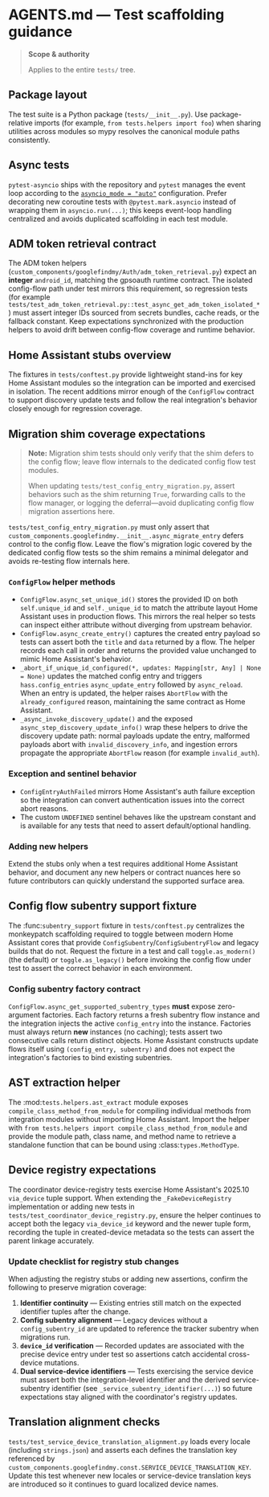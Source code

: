 # AGENTS.md — Test scaffolding guidance

> **Scope & authority**
>
> Applies to the entire `tests/` tree.

## Package layout

The test suite is a Python package (`tests/__init__.py`). Use
package-relative imports (for example, `from tests.helpers import foo`)
when sharing utilities across modules so mypy resolves the canonical
module paths consistently.

## Async tests

`pytest-asyncio` ships with the repository and `pytest` manages the event
loop according to the [`asyncio_mode = "auto"`](../pyproject.toml)
configuration. Prefer decorating new coroutine tests with
`@pytest.mark.asyncio` instead of wrapping them in `asyncio.run(...)`; this
keeps event-loop handling centralized and avoids duplicated scaffolding in
each test module.

## ADM token retrieval contract

The ADM token helpers (`custom_components/googlefindmy/Auth/adm_token_retrieval.py`)
expect an **integer** `android_id`, matching the gpsoauth runtime contract. The
isolated config-flow path under test mirrors this requirement, so regression
tests (for example `tests/test_adm_token_retrieval.py::test_async_get_adm_token_isolated_*`)
must assert integer IDs sourced from secrets bundles, cache reads, or the
fallback constant. Keep expectations synchronized with the production helpers
to avoid drift between config-flow coverage and runtime behavior.

## Home Assistant stubs overview

The fixtures in `tests/conftest.py` provide lightweight stand-ins for key
Home Assistant modules so the integration can be imported and exercised in
isolation. The recent additions mirror enough of the `ConfigFlow` contract to
support discovery update tests and follow the real integration's behavior
closely enough for regression coverage.

## Migration shim coverage expectations

> **Note:** Migration shim tests should only verify that the shim defers to the
> config flow; leave flow internals to the dedicated config flow test modules.
>
> When updating `tests/test_config_entry_migration.py`, assert behaviors such as
> the shim returning `True`, forwarding calls to the flow manager, or logging the
> deferral—avoid duplicating config flow migration assertions here.

`tests/test_config_entry_migration.py` must only assert that
`custom_components.googlefindmy.__init__.async_migrate_entry` defers control to
the config flow. Leave the flow's migration logic covered by the dedicated
config flow tests so the shim remains a minimal delegator and avoids re-testing
flow internals here.

### `ConfigFlow` helper methods

* `ConfigFlow.async_set_unique_id()` stores the provided ID on both
  `self.unique_id` and `self._unique_id` to match the attribute layout Home
  Assistant uses in production flows. This mirrors the real helper so tests can
  inspect either attribute without diverging from upstream behavior.
* `ConfigFlow.async_create_entry()` captures the created entry payload so tests
  can assert both the `title` and `data` returned by a flow. The helper records
  each call in order and returns the provided value unchanged to mimic Home
  Assistant's behavior.
* `_abort_if_unique_id_configured(*, updates: Mapping[str, Any] | None = None)`
  updates the matched config entry and triggers `hass.config_entries`
  `async_update_entry` followed by `async_reload`. When an entry is updated, the
  helper raises `AbortFlow` with the `already_configured` reason, maintaining the
  same contract as Home Assistant.
* `_async_invoke_discovery_update()` and the exposed
  `async_step_discovery_update_info()` wrap these helpers to drive the discovery
  update path: normal payloads update the entry, malformed payloads abort with
  `invalid_discovery_info`, and ingestion errors propagate the appropriate
  `AbortFlow` reason (for example `invalid_auth`).

### Exception and sentinel behavior

* `ConfigEntryAuthFailed` mirrors Home Assistant's auth failure exception so the
  integration can convert authentication issues into the correct abort reasons.
* The custom `UNDEFINED` sentinel behaves like the upstream constant and is
  available for any tests that need to assert default/optional handling.

### Adding new helpers

Extend the stubs only when a test requires additional Home Assistant behavior,
and document any new helpers or contract nuances here so future contributors can
quickly understand the supported surface area.

## Config flow subentry support fixture

The :func:`subentry_support` fixture in ``tests/conftest.py`` centralizes the
monkeypatch scaffolding required to toggle between modern Home Assistant cores
that provide ``ConfigSubentry``/``ConfigSubentryFlow`` and legacy builds that do
not. Request the fixture in a test and call ``toggle.as_modern()`` (the default)
or ``toggle.as_legacy()`` before invoking the config flow under test to assert
the correct behavior in each environment.

### Config subentry factory contract

``ConfigFlow.async_get_supported_subentry_types`` **must** expose zero-argument
factories. Each factory returns a fresh subentry flow instance and the
integration injects the active ``config_entry`` into the instance. Factories
must always return **new** instances (no caching); tests assert two consecutive
calls return distinct objects. Home Assistant constructs update flows itself
using ``(config_entry, subentry)`` and does not expect the integration's
factories to bind existing subentries.

## AST extraction helper

The :mod:`tests.helpers.ast_extract` module exposes
``compile_class_method_from_module`` for compiling individual methods from
integration modules without importing Home Assistant. Import the helper with
``from tests.helpers import compile_class_method_from_module`` and provide the
module path, class name, and method name to retrieve a standalone function that
can be bound using :class:`types.MethodType`.

## Device registry expectations

The coordinator device-registry tests exercise Home Assistant's 2025.10
`via_device` tuple support. When extending the `_FakeDeviceRegistry`
implementation or adding new tests in `tests/test_coordinator_device_registry.py`,
ensure the helper continues to accept both the legacy `via_device_id` keyword
and the newer tuple form, recording the tuple in created-device metadata so the
tests can assert the parent linkage accurately.

### Update checklist for registry stub changes

When adjusting the registry stubs or adding new assertions, confirm the
following to preserve migration coverage:

1. **Identifier continuity** — Existing entries still match on the expected
   identifier tuples after the change.
2. **Config subentry alignment** — Legacy devices without a `config_subentry_id`
   are updated to reference the tracker subentry when migrations run.
3. **`device_id` verification** — Recorded updates are associated with the
   precise device entry under test so assertions catch accidental cross-device
   mutations.
4. **Dual service-device identifiers** — Tests exercising the service device
   must assert both the integration-level identifier and the derived
   service-subentry identifier (see `_service_subentry_identifier(...)`) so
   future expectations stay aligned with the coordinator's registry updates.

## Translation alignment checks

`tests/test_service_device_translation_alignment.py` loads every locale (including
`strings.json`) and asserts each defines the translation key referenced by
`custom_components.googlefindmy.const.SERVICE_DEVICE_TRANSLATION_KEY`. Update this
test whenever new locales or service-device translation keys are introduced so it
continues to guard localized device names.

